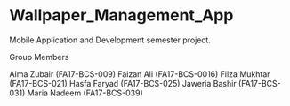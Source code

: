 # Wallpaper_Management_App

Mobile Application and Development semester project.

Group Members

Aima Zubair (FA17-BCS-009)
Faizan Ali (FA17-BCS-0016)
Filza Mukhtar (FA17-BCS-021)
Hasfa Faryad (FA17-BCS-025)
Jaweria Bashir (FA17-BCS-031)
Maria Nadeem (FA17-BCS-039)

